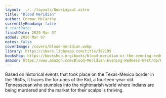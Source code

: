 ```yaml
---
layout: ../../layouts/BookLayout.astro
title: "Blood Meridian"
author: Cormac McCarthy
currentlyReading: false
# startDate:
finishDate: 2020 Mar 07
added: 2020 Mar 07
notes: false
coverImage: /covers/blood-meridian.webp
library: https://share.libbyapp.com/title/392199
bookshop: https://bookshop.org/books/blood-meridian-or-the-evening-redness-in-the-west/9780679728757
amazon: https://www.amazon.com/Blood-Meridian-Evening-Redness-West/dp/0679728759
---
```


Based on historical events that took place on the Texas-Mexico border in the 1850s, it traces the fortunes of the Kid, a fourteen-year-old Tennesseean who stumbles into the nightmarish world where Indians are being murdered and the market for their scalps is thriving.

<!-- ### Notes & Highlights -->
